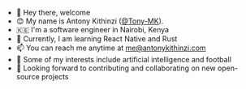 - 👋 Hey there, welcome
- 😊 My name is Antony Kithinzi ([@Tony-MK](https://github.com/Tony-MK)).
- 🇰🇪 I'm a software engineer in Nairobi, Kenya  
- 🌱 Currently, I am learning React Native and Rust
- 📫 You can reach me anytime at me@antonykithinzi.com 
- 👀 Some of my interests include artificial intelligence and football
- 💞️ Looking forward to contributing and collaborating on new open-source projects
<!---
- 👀 I’m interested in ...
- 🌱 I’m currently learning ...
- 📫 How to reach me ...
- 💞️ I’m looking to collaborate on ...

Tony-MK/Tony-MK is a ✨ special ✨ repository because its `README.md` (this file) appears on your GitHub profile.
You can click the Preview link to take a look at your changes.
--->

